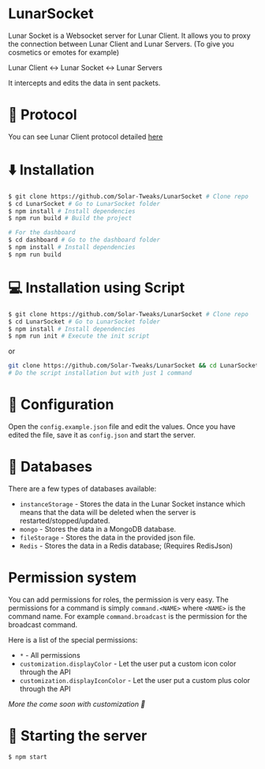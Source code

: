 # LunarSocket

Lunar Socket is a Websocket server for Lunar Client.
It allows you to proxy the connection between Lunar Client and Lunar Servers. (To give you cosmetics or emotes for example)

Lunar Client &lt;-> Lunar Socket &lt;-> Lunar Servers

It intercepts and edits the data in sent packets.

# 🔖 Protocol

You can see Lunar Client protocol detailed [here](https://github.com/Solar-Tweaks/LunarSocket/blob/main/doc/protocol.md)

# ⬇️ Installation

```bash
$ git clone https://github.com/Solar-Tweaks/LunarSocket # Clone repo
$ cd LunarSocket # Go to LunarSocket folder
$ npm install # Install dependencies
$ npm run build # Build the project

# For the dashboard
$ cd dashboard # Go to the dashboard folder
$ npm install # Install dependencies
$ npm run build
```

# 💻 Installation using Script

```bash
$ git clone https://github.com/Solar-Tweaks/LunarSocket # Clone repo
$ cd LunarSocket # Go to LunarSocket folder
$ npm install # Install dependencies
$ npm run init # Execute the init script
```

or

```bash
git clone https://github.com/Solar-Tweaks/LunarSocket && cd LunarSocket && npm install && npm run init
# Do the script installation but with just 1 command
```

# 🔧 Configuration

Open the `config.example.json` file and edit the values.
Once you have edited the file, save it as `config.json` and start the server.

# 📂 Databases

There are a few types of databases available:

- `instanceStorage` - Stores the data in the Lunar Socket instance which means that the data will be deleted when the server is restarted/stopped/updated.
- `mongo` - Stores the data in a MongoDB database.
- `fileStorage` - Stores the data in the provided json file.
- `Redis` - Stores the data in a Redis database; (Requires RedisJson)

# Permission system

You can add permissions for roles, the permission is very easy. The permissions
for a command is simply `command.<NAME>` where `<NAME>` is the command name.
For example `command.broadcast` is the permission for the broadcast command.

Here is a list of the special permissions:

- `*` - All permissions
- `customization.displayColor` - Let the user put a custom icon color through the API
- `customization.displayIconColor` - Let the user put a custom plus color through the API

_More the come soon with customization 👀_

# 🚀 Starting the server

```bash
$ npm start
```
